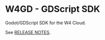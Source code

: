 # W4GD - GDScript SDK

Godot/GDScript SDK for the W4 Cloud.

See [RELEASE NOTES](https://sdk.w4.gd).
